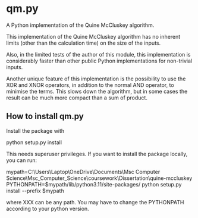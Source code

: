 qm.py
=====

A Python implementation of the Quine McCluskey algorithm.

This implementation of the Quine McCluskey algorithm has no inherent limits
(other than the calculation time) on the size of the inputs.

Also, in the limited tests of the author of this module, this implementation is
considerably faster than other public Python implementations for non-trivial
inputs.

Another unique feature of this implementation is the possibility to use the XOR
and XNOR operators, in addition to the normal AND operator, to minimise the
terms. This slows down the algorithm, but in some cases the result can be much
more compact than a sum of product.


How to install qm.py
--------------------

Install the package with

 python setup.py install

This needs superuser privileges. If you want to install the package locally,
you can run:

 mypath=C:\Users\Laptop\OneDrive\Documents\Msc Computer Science\Msc_Computer_Science\coursework\Dissertation\quine-mccluskey
 PYTHONPATH=$mypath/lib/python3.11/site-packages/ python setup.py install --prefix $mypath

where XXX can be any path. You may have to change the PYTHONPATH according to your
python version.
